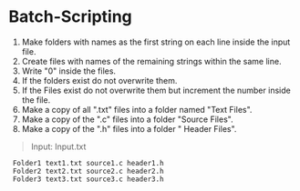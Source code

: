 # Batch-Scripting

1. Make folders with names as the first string on each line inside the input file.
2. Create files with names of the remaining strings within the same line.
3. Write "0" inside the files.
4. If the folders exist do not overwrite them.
5. If the Files exist do not overwrite them but increment the number inside the file.
6. Make a copy of all ".txt" files into a folder named "Text Files".
7. Make a copy of the ".c" files into a folder "Source Files".
8. Make a copy of the ".h" files into a folder " Header Files".
> Input: Input.txt
```
 Folder1 text1.txt source1.c header1.h
 Folder2 text2.txt source2.c header2.h
 Folder3 text3.txt source3.c header3.h
```
